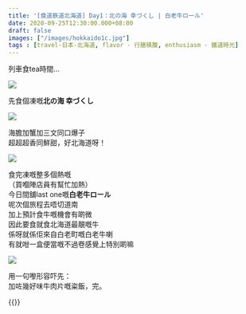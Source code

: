 ```yaml
---
title: '[食道鉄道北海道] Day1：北の海 幸づくし | 白老牛ロール'
date: 2020-09-25T12:30:00.000+08:00
draft: false
images: ["/images/hokkaido1c.jpg"]
tags : [travel-日本-北海道, flavor - 行膳積腹, enthusiasm - 鐵道時光]
---
```


列車食tea時間...  

![](/images/hokkaido1d1.jpg)

先食個凍嘅**北の海 幸づくし**  

![](/images/hokkaido1d.jpg)

海膽加蟹加三文同口爆子  
超超超香同鮮甜，好北海道呀！  

![](/images/hokkaido1d2.jpg)

食完凍嘅整多個熱嘅  
（買嗰陣店員有幫忙加熱）    
今日間舖last one嘅**白老牛ロール**  
呢次個旅程去唔切道南  
加上預計食牛嘅機會有啲微  
因此要食就食北海道最靚嘅牛  
係呀就係佢來自白老町嘅白老牛喇  
有就咁一盒便當嘅不過卷感覺上特別啲嘛  

![](/images/hokkaido1d3.jpg)

用一句嚟形容吓先：  
加咗幾好味牛肉片嘅粢飯，完。  

{{<hokkaido>}}
